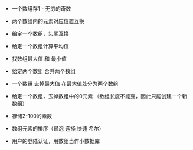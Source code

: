* 一个数组存1 - 无穷的奇数
* 两个数组内的元素对应位置互换
* 给定一个数组，头尾互换
* 给定一个数组计算平均值
* 找数组最大值 和 最小值
* 给定两个数组  合并两个数组
* 一个数组  去掉最大值 在最大值处分为两个数组
* 给定一个数组，去掉数组中的0元素 （数组长度不能变，因此只能创建一个新数组）
* 存储2-100的素数
* 数组元素的排序（冒泡 选择 快速 希尔）

    
* 用户的登陆认证，用数组当作小数据库